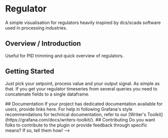 <!-- This README file is going to be the one displayed on the Grafana.com website for your plugin. Uncomment and replace the content here before publishing.

Remove any remaining comments before publishing as these may be displayed on Grafana.com -->

# Regulator

A simple visualisation for regulators heavily inspired by dcs/scada software used in processing industries.

<!-- To help maximize the impact of your README and improve usability for users, we propose the following loose structure:

**BEFORE YOU BEGIN**
- Ensure all links are absolute URLs so that they will work when the README is displayed within Grafana and Grafana.com
- Be inspired ✨
  - [grafana-polystat-panel](https://github.com/grafana/grafana-polystat-panel)
  - [volkovlabs-variable-panel](https://github.com/volkovlabs/volkovlabs-variable-panel)

**ADD SOME BADGES**

Badges convey useful information at a glance for users whether in the Catalog or viewing the source code. You can use the generator on [Shields.io](https://shields.io/badges/dynamic-json-badge) together with the Grafana.com API
to create dynamic badges that update automatically when you publish a new version to the marketplace.

- For the logo field use 'grafana'.
- Examples (label: query)
  - Downloads: $.downloads
  - Catalog Version: $.version
  - Grafana Dependency: $.grafanaDependency
  - Signature Type: $.versionSignatureType

Full example: ![Dynamic JSON Badge](https://img.shields.io/badge/dynamic/json?logo=grafana&query=$.version&url=https://grafana.com/api/plugins/grafana-polystat-panel&label=Marketplace&prefix=v&color=F47A20)

Consider other [badges](https://shields.io/badges) as you feel appropriate for your project.
-->
## Overview / Introduction
Useful for PID trimming and quick overview of regulators.
<!--
Consider including screenshots:
- in [plugin.json](https://grafana.com/developers/plugin-tools/reference-plugin-json#info) include them as relative links.
- in the README ensure they are absolute URLs.

## Requirements
List any requirements or dependencies they may need to run the plugin.
-->
## Getting Started
Just pick your setpoint, process value and your output signal. As simple as that.
If you get your regulator timeseries from several queries you need to concatenate fields to a single dataframe.
<!-->
## Documentation
If your project has dedicated documentation available for users, provide links here. For help in following Grafana's style recommendations for technical documentation, refer to our [Writer's Toolkit](https://grafana.com/docs/writers-toolkit/).

## Contributing
Do you want folks to contribute to the plugin or provide feedback through specific means? If so, tell them how!
-->
